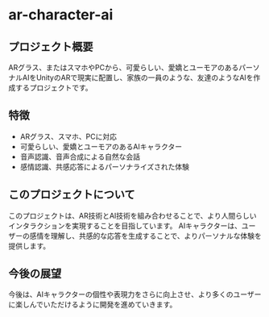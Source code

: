 # ar-character-ai

## プロジェクト概要

ARグラス、またはスマホやPCから、可愛らしい、愛嬌とユーモアのあるパーソナルAIをUnityのARで現実に配置し、家族の一員のような、友達のようなAIを作成するプロジェクトです。

## 特徴

*   ARグラス、スマホ、PCに対応
*   可愛らしい、愛嬌とユーモアのあるAIキャラクター
*   音声認識、音声合成による自然な会話
*   感情認識、共感応答によるパーソナライズされた体験

## このプロジェクトについて

このプロジェクトは、AR技術とAI技術を組み合わせることで、より人間らしいインタラクションを実現することを目指しています。
AIキャラクターは、ユーザーの感情を理解し、共感的な応答を生成することで、よりパーソナルな体験を提供します。

## 今後の展望

今後は、AIキャラクターの個性や表現力をさらに向上させ、より多くのユーザーに楽しんでいただけるように開発を進めていきます。

